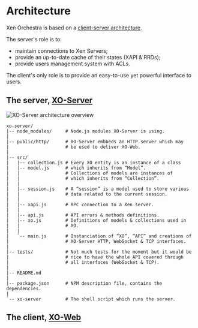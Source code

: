 # Architecture

Xen Orchestra is based on a [client-server architecture](https://en.wikipedia.org/wiki/Client%E2%80%93server_model).

The server's role is to:

- maintain connections to Xen Servers;
- provide an up-to-date cache of their states (XAPI & RRDs);
- provide users management system with ACLs.

The client's only role is to provide an easy-to-use yet powerful interface to users.

## The server, [XO-Server](https://github.com/vatesfr/xo-server/tree/nodejs)

![XO-Server architecture overview](https://rawgithub.com/vatesfr/xo/master/imgs/xo-server.svg)

    xo-server/
    |-- node_modules/     # Node.js modules XO-Server is using.
    |
    |-- public/http/      # XO-Server embbeds an HTTP server which may
    |                     # be used to deliver XO-Web.
    |
    |-- src/
    |   |-- collection.js # Every XO entity is an instance of a class
    |   |-- model.js      # which inherits from “Model”.
    |   |                 # Collections of models are instances of
    |   |                 # which inherits from “Collection”.
    |   |
    |   |-- session.js    # A “session” is a model used to store various
    |   |                 # data related to the current session.
    |   |
    |   |-- xapi.js       # RPC connection to a Xen server.
    |   |
    |   |-- api.js        # API errors & methods definitions.
    |   |-- xo.js         # Definitions of models & collections used in
    |   |                 # XO.
    |   |
    |   `-- main.js       # Instanciation of “XO”, “API” and creations of
    |                     # XO-Server HTTP, WebSocket & TCP interfaces.
    |
    |-- tests/            # Not much tests for the moment but it would be
    |                     # nice to have the whole API covered through
    |                     # all interfaces (WebSocket & TCP).
    |
    |-- README.md
    |
    |-- package.json      # NPM description file, contains the dependencies.
    |
    `-- xo-server         # The shell script which runs the server.

## The client, [XO-Web](https://github.com/vatesfr/xo-web/tree/web-app)

